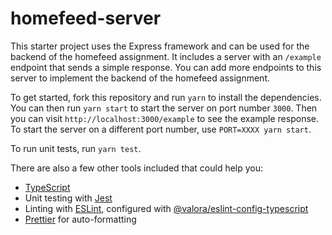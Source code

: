 # homefeed-server

This starter project uses the Express framework and can be used for the backend of the homefeed assignment. It includes a server with an `/example` endpoint that sends a simple response. You can add more endpoints to this server to implement the backend of the homefeed assignment.

To get started, fork this repository and run `yarn` to install the dependencies. You can then run `yarn start` to start the server on port number `3000`. Then you can visit `http://localhost:3000/example` to see the example response. To start the server on a different port number, use `PORT=XXXX yarn start`.

To run unit tests, run `yarn test`.

There are also a few other tools included that could help you:

- [TypeScript](https://www.typescriptlang.org/)
- Unit testing with [Jest](https://jestjs.io)
- Linting with [ESLint](https://eslint.org/), configured with [@valora/eslint-config-typescript](https://github.com/valora-inc/eslint-config-typescript)
- [Prettier](https://prettier.io) for auto-formatting
